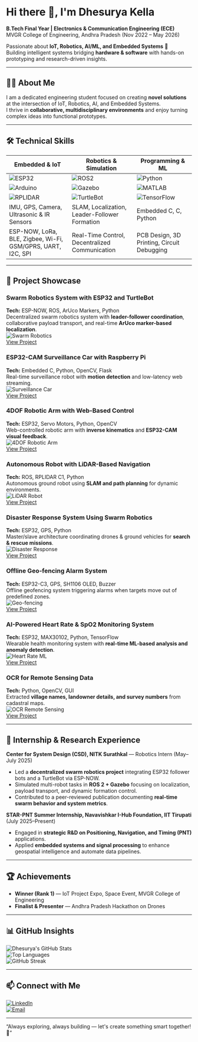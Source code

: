 # Hi there 👋, I'm Dhesurya Kella

**B.Tech Final Year | Electronics & Communication Engineering (ECE)**  
MVGR College of Engineering, Andhra Pradesh (Nov 2022 – May 2026)  

Passionate about **IoT, Robotics, AI/ML, and Embedded Systems** 🤖  
Building intelligent systems bridging **hardware & software** with hands-on prototyping and research-driven insights.

---

## 👨‍💻 About Me
I am a dedicated engineering student focused on creating **novel solutions** at the intersection of IoT, Robotics, AI, and Embedded Systems.  
I thrive in **collaborative, multidisciplinary environments** and enjoy turning complex ideas into functional prototypes.  

---

## 🛠️ Technical Skills

| Embedded & IoT | Robotics & Simulation | Programming & ML |
|----------------|--------------------|-----------------|
| ![ESP32](https://img.shields.io/badge/ESP32-32BEFF?style=flat&logo=esp32&logoColor=white) | ![ROS2](https://img.shields.io/badge/ROS2-339933?style=flat&logo=ros&logoColor=white) | ![Python](https://img.shields.io/badge/Python-3776AB?style=flat&logo=python&logoColor=white) |
| ![Arduino](https://img.shields.io/badge/Arduino-00979D?style=flat&logo=arduino&logoColor=white) | ![Gazebo](https://img.shields.io/badge/Gazebo-000000?style=flat&logo=Gazebo&logoColor=white) | ![MATLAB](https://img.shields.io/badge/MATLAB-FF6F00?style=flat&logo=matlab&logoColor=white) |
| ![RPLIDAR](https://img.shields.io/badge/RPLIDAR-C1-blue) | ![TurtleBot](https://img.shields.io/badge/TurtleBot-FFA500?style=flat) | ![TensorFlow](https://img.shields.io/badge/TensorFlow-FF6F00?style=flat&logo=tensorflow&logoColor=white) |
| IMU, GPS, Camera, Ultrasonic & IR Sensors | SLAM, Localization, Leader-Follower Formation | Embedded C, C, Python |
| ESP-NOW, LoRa, BLE, Zigbee, Wi-Fi, GSM/GPRS, UART, I2C, SPI | Real-Time Control, Decentralized Communication | PCB Design, 3D Printing, Circuit Debugging |

---

## 🚀 Project Showcase

### Swarm Robotics System with ESP32 and TurtleBot
**Tech:** ESP-NOW, ROS, ArUco Markers, Python  
Decentralized swarm robotics system with **leader-follower coordination**, collaborative payload transport, and real-time **ArUco marker-based localization**.  
![Swarm Robotics](https://raw.githubusercontent.com/DhesuryaKella/Swarm-Robotics-TurtleBot-ESP32/main/images/swarm_demo.gif)  
[View Project](https://github.com/DhesuryaKella/Swarm-Robotics-TurtleBot-ESP32)

### ESP32-CAM Surveillance Car with Raspberry Pi
**Tech:** Embedded C, Python, OpenCV, Flask  
Real-time surveillance robot with **motion detection** and low-latency web streaming.  
![Surveillance Car](https://raw.githubusercontent.com/DhesuryaKella/ESP32-CAM-Surveillance-Car/main/images/car_demo.gif)  
[View Project](https://github.com/DhesuryaKella/ESP32-CAM-Surveillance-Car)

### 4DOF Robotic Arm with Web-Based Control
**Tech:** ESP32, Servo Motors, Python, OpenCV  
Web-controlled robotic arm with **inverse kinematics** and **ESP32-CAM visual feedback**.  
![4DOF Robotic Arm](https://raw.githubusercontent.com/DhesuryaKella/4DOF-Robotic-Arm/main/images/arm_demo.gif)  
[View Project](https://github.com/DhesuryaKella/4DOF-Robotic-Arm)

### Autonomous Robot with LiDAR-Based Navigation
**Tech:** ROS, RPLIDAR C1, Python  
Autonomous ground robot using **SLAM and path planning** for dynamic environments.  
![LiDAR Robot](https://raw.githubusercontent.com/DhesuryaKella/Autonomous-Robot-LiDAR/main/images/lidar_demo.gif)  
[View Project](https://github.com/DhesuryaKella/Autonomous-Robot-LiDAR)

### Disaster Response System Using Swarm Robotics
**Tech:** ESP32, GPS, Python  
Master/slave architecture coordinating drones & ground vehicles for **search & rescue missions**.  
![Disaster Response](https://raw.githubusercontent.com/DhesuryaKella/Disaster-Response-Swarm/main/images/demo.gif)  
[View Project](https://github.com/DhesuryaKella/Disaster-Response-Swarm)

### Offline Geo-fencing Alarm System
**Tech:** ESP32-C3, GPS, SH1106 OLED, Buzzer  
Offline geofencing system triggering alarms when targets move out of predefined zones.  
![Geo-fencing](https://raw.githubusercontent.com/DhesuryaKella/Geo-fencing-Alarm/main/images/demo.gif)  
[View Project](https://github.com/DhesuryaKella/Geo-fencing-Alarm)

### AI-Powered Heart Rate & SpO2 Monitoring System
**Tech:** ESP32, MAX30102, Python, TensorFlow  
Wearable health monitoring system with **real-time ML-based analysis and anomaly detection**.  
![Heart Rate ML](https://raw.githubusercontent.com/DhesuryaKella/HeartRate-Monitoring/main/images/demo.gif)  
[View Project](https://github.com/DhesuryaKella/HeartRate-Monitoring)

### OCR for Remote Sensing Data
**Tech:** Python, OpenCV, GUI  
Extracted **village names, landowner details, and survey numbers** from cadastral maps.  
![OCR Remote Sensing](https://raw.githubusercontent.com/DhesuryaKella/OCR-Remote-Sensing/main/images/demo.gif)  
[View Project](https://github.com/Dhesuryakella/Cadastral-Map-OCR-System)

---

## 🏢 Internship & Research Experience

**Center for System Design (CSD), NITK Surathkal** — Robotics Intern (May–July 2025)  
- Led a **decentralized swarm robotics project** integrating ESP32 follower bots and a TurtleBot via ESP-NOW.  
- Simulated multi-robot tasks in **ROS 2 + Gazebo** focusing on localization, payload transport, and dynamic formation control.  
- Contributed to a peer-reviewed publication documenting **real-time swarm behavior and system metrics**.

**STAR-PNT Summer Internship, Navavishkar I-Hub Foundation, IIT Tirupati** (July 2025–Present)  
- Engaged in **strategic R&D on Positioning, Navigation, and Timing (PNT)** applications.  
- Applied **embedded systems and signal processing** to enhance geospatial intelligence and automate data pipelines.

---

## 🏆 Achievements
- **Winner (Rank 1)** — IoT Project Expo, Space Event, MVGR College of Engineering  
- **Finalist & Presenter** — Andhra Pradesh Hackathon on Drones  

---

## 📊 GitHub Insights
![Dhesurya's GitHub Stats](https://github-readme-stats.vercel.app/api?username=DhesuryaKella&show_icons=true&theme=radical)  
![Top Languages](https://github-readme-stats.vercel.app/api/top-langs/?username=DhesuryaKella&layout=compact&theme=radical)  
![GitHub Streak](https://github-readme-streak-stats.herokuapp.com/?user=DhesuryaKella&theme=radical)  

---

## 📫 Connect with Me
[![LinkedIn](https://img.shields.io/badge/LinkedIn-0077B5?style=flat&logo=linkedin&logoColor=white)](https://www.linkedin.com/in/dhesurya-kella/)  
[![Email](https://img.shields.io/badge/Email-D14836?style=flat&logo=gmail&logoColor=white)](mailto:dhesuryak@gmail.com)  

---

“Always exploring, always building — let's create something smart together! 🚀”
